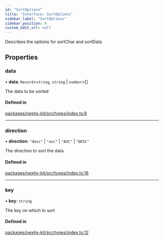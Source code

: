 ```yaml
---
id: "SortOptions"
title: "Interface: SortOptions"
sidebar_label: "SortOptions"
sidebar_position: 0
custom_edit_url: null
---
```


Describes the options for sortChar and sortData

## Properties

### data

• **data**: `Record`<`string`, `string` \| `number`\>[]

The data to be sorted

#### Defined in

[packages/nextjs-kit/src/types/index.ts:8](https://github.com/pantheon-systems/decoupled-kit-js/blob/b8ccc359/packages/nextjs-kit/src/types/index.ts#L8)

___

### direction

• **direction**: ``"desc"`` \| ``"asc"`` \| ``"ASC"`` \| ``"DESC"``

The direction to sort the data

#### Defined in

[packages/nextjs-kit/src/types/index.ts:16](https://github.com/pantheon-systems/decoupled-kit-js/blob/b8ccc359/packages/nextjs-kit/src/types/index.ts#L16)

___

### key

• **key**: `string`

The key on which to sort

#### Defined in

[packages/nextjs-kit/src/types/index.ts:12](https://github.com/pantheon-systems/decoupled-kit-js/blob/b8ccc359/packages/nextjs-kit/src/types/index.ts#L12)
